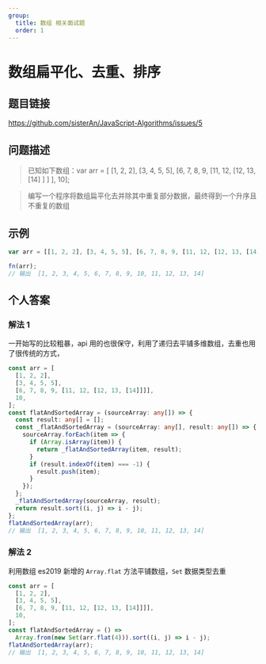 ```yaml
---
group:
  title: 数组 相关面试题
  order: 1
---
```


# 数组扁平化、去重、排序

## 题目链接

<https://github.com/sisterAn/JavaScript-Algorithms/issues/5>

## 问题描述

> 已知如下数组：var arr = [ [1, 2, 2], [3, 4, 5, 5], [6, 7, 8, 9, [11, 12, [12, 13, [14] ] ] ], 10];

> 编写一个程序将数组扁平化去并除其中重复部分数据，最终得到一个升序且不重复的数组

## 示例

```js
var arr = [[1, 2, 2], [3, 4, 5, 5], [6, 7, 8, 9, [11, 12, [12, 13, [14]]]], 10];

fn(arr);
// 输出  [1, 2, 3, 4, 5, 6, 7, 8, 9, 10, 11, 12, 13, 14]
```

## 个人答案

### 解法 1

一开始写的比较粗暴，api 用的也很保守，利用了递归去平铺多维数组，去重也用了很传统的方式，

```ts
const arr = [
  [1, 2, 2],
  [3, 4, 5, 5],
  [6, 7, 8, 9, [11, 12, [12, 13, [14]]]],
  10,
];
const flatAndSortedArray = (sourceArray: any[]) => {
  const result: any[] = [];
  const _flatAndSortedArray = (sourceArray: any[], result: any[]) => {
    sourceArray.forEach(item => {
      if (Array.isArray(item)) {
        return _flatAndSortedArray(item, result);
      }
      if (result.indexOf(item) === -1) {
        result.push(item);
      }
    });
  };
  _flatAndSortedArray(sourceArray, result);
  return result.sort((i, j) => i - j);
};
flatAndSortedArray(arr);
// 输出  [1, 2, 3, 4, 5, 6, 7, 8, 9, 10, 11, 12, 13, 14]
```

### 解法 2

利用数组 es2019 新增的 `Array.flat` 方法平铺数组，`Set` 数据类型去重

```ts
const arr = [
  [1, 2, 2],
  [3, 4, 5, 5],
  [6, 7, 8, 9, [11, 12, [12, 13, [14]]]],
  10,
];
const flatAndSortedArray = () =>
  Array.from(new Set(arr.flat(4))).sort((i, j) => i - j);
flatAndSortedArray(arr);
// 输出  [1, 2, 3, 4, 5, 6, 7, 8, 9, 10, 11, 12, 13, 14]
```
